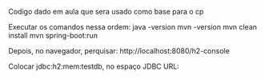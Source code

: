 Codigo dado em aula que sera usado como base para o cp

Executar os comandos nessa ordem:
java -version
mvn -version
mvn clean install
mvn spring-boot:run


Depois, no navegador, perquisar:
http://localhost:8080/h2-console

Colocar jdbc:h2:mem:testdb, no espaço JDBC URL:
